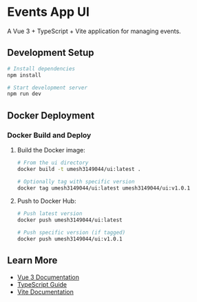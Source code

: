 # Events App UI

A Vue 3 + TypeScript + Vite application for managing events.

## Development Setup

```bash
# Install dependencies
npm install

# Start development server
npm run dev
```

## Docker Deployment

### Docker Build and Deploy

1. Build the Docker image:
   ```bash
   # From the ui directory
   docker build -t umesh3149044/ui:latest .

   # Optionally tag with specific version
   docker tag umesh3149044/ui:latest umesh3149044/ui:v1.0.1
   ```

2. Push to Docker Hub:
   ```bash
   # Push latest version
   docker push umesh3149044/ui:latest

   # Push specific version (if tagged)
   docker push umesh3149044/ui:v1.0.1
   ```

## Learn More

- [Vue 3 Documentation](https://vuejs.org/)
- [TypeScript Guide](https://vuejs.org/guide/typescript/overview.html)
- [Vite Documentation](https://vitejs.dev/)
